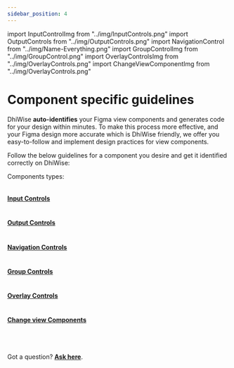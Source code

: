 ```yaml
---
sidebar_position: 4
---
```




import InputControlImg from "../img/InputControls.png"
import OutputControls from "../img/OutputControls.png"
import NavigationControl from "../img/Name-Everything.png"
import GroupControlImg from "../img/GroupControl.png"
import OverlayControlsImg from "../img/OverlayControls.png"
import ChangeViewComponentImg from "../img/OverlayControls.png"


# Component specific guidelines

DhiWise **auto-identifies** your Figma view components and generates code for your design within minutes. To make this process more effective, and your Figma design more accurate which is DhiWise friendly, we offer you easy-to-follow and implement design practices for view components.
<br/>

Follow the below guidelines for a component you desire and get it identified correctly on DhiWise:

Components types:

<div className="grid grid-cols-3 gap-20">
    <a className="Card" href="/docs/Designguidelines/component-specific-guidelines/input-controls">
      <img src={InputControlImg} alt="" />
      <h4>Input Controls</h4>
    </a>
    <a className="Card" href="/docs/Designguidelines/component-specific-guidelines/output-controls">
      <img src={OutputControls} alt="" />
      <h4>Output Controls</h4>
    </a>
    <a className="Card" href="/docs/Designguidelines/component-specific-guidelines/navigation-controls">
      <img src={NavigationControl} alt="" />
      <h4>Navigation Controls</h4>
    </a>
      <a className="Card" href="/docs/Designguidelines/component-specific-guidelines/group-controls">
      <img src={GroupControlImg} alt="" />
      <h4>Group Controls</h4>
    </a>
      <a className="Card" href="/docs/Designguidelines/component-specific-guidelines/overlay-controls">
      <img src={OverlayControlsImg} alt="" />
      <h4>Overlay Controls</h4>
    </a>
      <a className="Card" href="/docs/Designguidelines/component-specific-guidelines/change-view-components">
      <img src={ChangeViewComponentImg} alt="" />
      <h4>Change view Components</h4>
    </a>     
  </div>


<br/>
<br/>

Got a question? [**Ask here**](https://discord.com/invite/rFMnCG5MZ7).